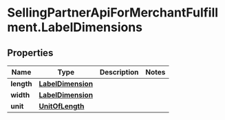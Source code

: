 # SellingPartnerApiForMerchantFulfillment.LabelDimensions

## Properties
Name | Type | Description | Notes
------------ | ------------- | ------------- | -------------
**length** | [**LabelDimension**](LabelDimension.md) |  | 
**width** | [**LabelDimension**](LabelDimension.md) |  | 
**unit** | [**UnitOfLength**](UnitOfLength.md) |  | 
